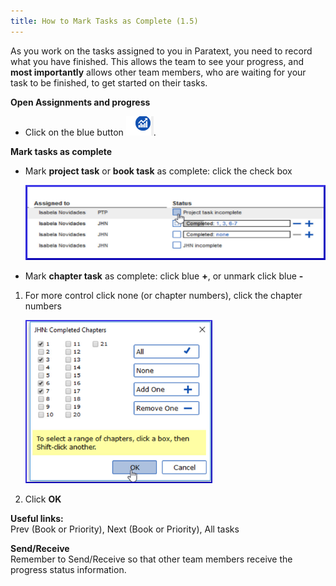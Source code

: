 ```yaml
---
title: How to Mark Tasks as Complete (1.5)
---
```



As you work on the tasks assigned to you in Paratext, you need to record what you have finished. This allows the team to see your progress, and **most importantly** allows other team members, who are waiting for your task to be finished, to get started on their tasks.

**Open Assignments and progress**  
-  Click on the blue button ![](../../media/9c6773b2653dfd507ecbec0fd0936b7b.png).

**Mark tasks as complete**  
-  Mark **project task** or **book task** as complete: click the check box

    ![](../../media/ac7b548db83d0f8b86b8b4474bb48880.png)

-  Mark **chapter task** as complete: click blue **+**, or unmark click blue **-**
  
1.  For more control click none (or chapter numbers), click the chapter numbers

    ![](../../media/4f60d7588b6e9e599c40aa94deb9dcf6.png)

1.  Click **OK**

**Useful links:**  
Prev (Book or Priority), Next (Book or Priority), All tasks

**Send/Receive**  
Remember to Send/Receive so that other team members receive the progress status information.

